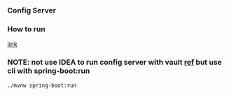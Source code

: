 ### Config Server 

### How to run

[link](https://github.com/zakaria-shahen/firstMicroservicearchitecture)


### **NOTE**: not use IDEA to run config server with vault [ref](https://github.com/spring-cloud/spring-cloud-config/issues/1973#issuecomment-1312764350) but use cli with spring-boot:run
```shell 
./mvnw spring-boot:run
```
